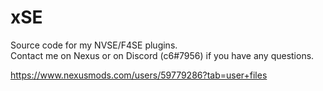 # xSE
Source code for my NVSE/F4SE plugins.  
Contact me on Nexus or on Discord (c6#7956) if you have any questions.

https://www.nexusmods.com/users/59779286?tab=user+files
